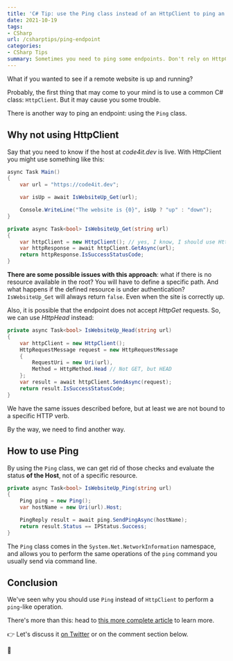 ```yaml
---
title: 'C# Tip: use the Ping class instead of an HttpClient to ping an endpoint'
date: 2021-10-19
tags:
- CSharp
url: /csharptips/ping-endpoint
categories:
- CSharp Tips
summary: Sometimes you need to ping some endpoints. Don't rely on HttpClient, but use the native Ping class.
---
```


What if you wanted to see if a remote website is up and running?

Probably, the first thing that may come to your mind is to use a common C# class: `HttpClient`. But it may cause you some trouble.

There is another way to ping an endpoint: using the `Ping` class.

## Why not using HttpClient

Say that you need to know if the host at _code4it.dev_ is live. With HttpClient you might use something like this:

```cs
async Task Main()
{
    var url = "https://code4it.dev";

    var isUp = await IsWebsiteUp_Get(url);

    Console.WriteLine("The website is {0}", isUp ? "up" : "down");
}

private async Task<bool> IsWebsiteUp_Get(string url)
{
    var httpClient = new HttpClient(); // yes, I know, I should use HttpClientFactory!
    var httpResponse = await httpClient.GetAsync(url);
    return httpResponse.IsSuccessStatusCode;
}
```

**There are some possible issues with this approach**: what if there is no resource available in the root? You will have to define a specific path. And what happens if the defined resource is under authentication? `IsWebsiteUp_Get` will always return `false`. Even when the site is correctly up.

Also, it is possible that the endpoint does not accept _HttpGet_ requests. So, we can use _HttpHead_ instead:

```cs
private async Task<bool> IsWebsiteUp_Head(string url)
{
    var httpClient = new HttpClient();
    HttpRequestMessage request = new HttpRequestMessage
    {
        RequestUri = new Uri(url),
        Method = HttpMethod.Head // Not GET, but HEAD
    };
    var result = await httpClient.SendAsync(request);
    return result.IsSuccessStatusCode;
}
```

We have the same issues described before, but at least we are not bound to a specific HTTP verb.

By the way, we need to find another way.

## How to use Ping

By using the `Ping` class, we can get rid of those checks and evaluate the status **of the Host**, not of a specific resource.

```cs
private async Task<bool> IsWebsiteUp_Ping(string url)
{
    Ping ping = new Ping();
    var hostName = new Uri(url).Host;

    PingReply result = await ping.SendPingAsync(hostName);
    return result.Status == IPStatus.Success;
}
```

The `Ping` class comes in the `System.Net.NetworkInformation` namespace, and allows you to perform the same operations of the `ping` command you usually send via command line.

## Conclusion

We've seen why you should use `Ping` instead of `HttpClient` to perform a `ping`-like operation.

There's more than this: head to [this more complete article](https://www.code4it.dev/blog/ping-endpoint-csharp "How to Ping an endpoint with C#") to learn more.

👉 Let's discuss it [on Twitter](https://twitter.com/BelloneDavide/status/1368979325408706565 "Original tweet on Twitter") or on the comment section below.

🐧
